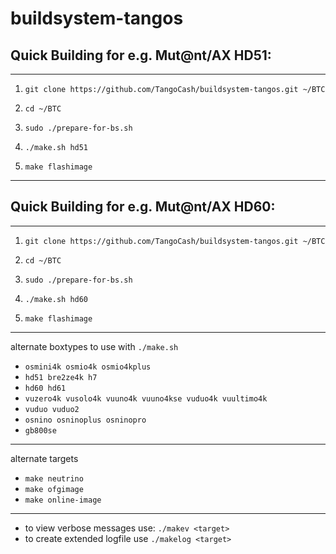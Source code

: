 # buildsystem-tangos

## Quick Building for e.g. Mut@nt/AX HD51:


----------


 1. `git clone https://github.com/TangoCash/buildsystem-tangos.git ~/BTC`
 2. `cd ~/BTC`
 3. `sudo ./prepare-for-bs.sh`

 4. `./make.sh hd51`
 5. `make flashimage`


----------


## Quick Building for e.g. Mut@nt/AX HD60:


----------


 1. `git clone https://github.com/TangoCash/buildsystem-tangos.git ~/BTC`
 2. `cd ~/BTC`
 3. `sudo ./prepare-for-bs.sh`

 4. `./make.sh hd60`
 5. `make flashimage`


----------


alternate boxtypes to use with `./make.sh`
 - `osmini4k osmio4k osmio4kplus`
 - `hd51 bre2ze4k h7`
 - `hd60 hd61`
 - `vuzero4k vusolo4k vuuno4k vuuno4kse vuduo4k vuultimo4k`
 - `vuduo vuduo2`
 - `osnino osninoplus osninopro`
 - `gb800se`


----------


alternate targets
 - `make neutrino`
 - `make ofgimage`
 - `make online-image`


----------


- to view verbose messages use: `./makev <target>`
- to create extended logfile use `./makelog <target>`


